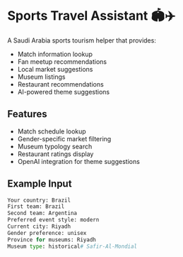 # Sports Travel Assistant 🏟️✈️

A Saudi Arabia sports tourism helper that provides:
- Match information lookup
- Fan meetup recommendations
- Local market suggestions
- Museum listings
- Restaurant recommendations
- AI-powered theme suggestions

## Features
- Match schedule lookup
- Gender-specific market filtering
- Museum typology search
- Restaurant ratings display
- OpenAI integration for theme suggestions

## Example Input
```python
Your country: Brazil
First team: Brazil
Second team: Argentina
Preferred event style: modern
Current city: Riyadh
Gender preference: unisex
Province for museums: Riyadh
Museum type: historical# Safir-Al-Mondial
 
